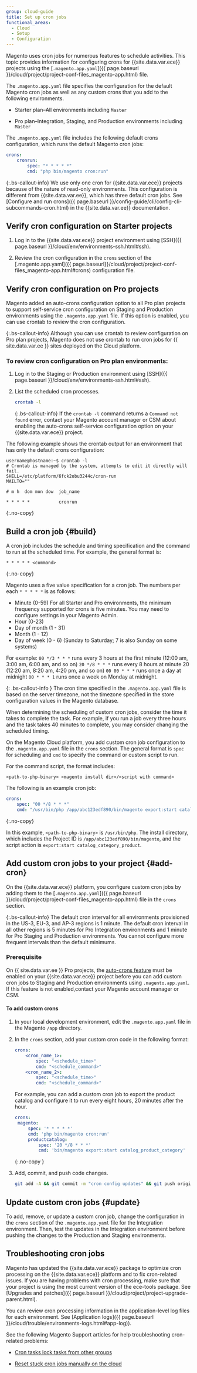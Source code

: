 ```yaml
---
group: cloud-guide
title: Set up cron jobs
functional_areas:
  - Cloud
  - Setup
  - Configuration
---
```


Magento uses cron jobs for numerous features to schedule activities. This topic provides information for configuring crons for {{site.data.var.ece}} projects using the [`.magento.app.yaml`]({{ page.baseurl }}/cloud/project/project-conf-files_magento-app.html) file.

The `.magento.app.yaml` file specifies the configuration for the default Magento cron jobs as well as any custom crons that you add to the following environments.

- Starter plan–All environments including `Master`

- Pro plan–Integration, Staging, and Production environments including `Master`

The `.magento.app.yaml` file includes the following default crons configuration, which runs the default Magento cron jobs:

```yaml
crons:
    cronrun:
        spec: "* * * * *"
        cmd: "php bin/magento cron:run"
```

{:.bs-callout-info}
We use only one cron for {{site.data.var.ece}} projects because of the nature of read-only environments. This configuration is different from {{site.data.var.ee}}, which has three default cron jobs. See [Configure and run crons]({{ page.baseurl }}/config-guide/cli/config-cli-subcommands-cron.html) in the {{site.data.var.ee}} documentation.

## Verify cron configuration on Starter projects

1. Log in to the {{site.data.var.ece}} project environment using [SSH]({{ page.baseurl }}/cloud/env/environments-ssh.html#ssh).

1. Review the cron configuration in the `crons` section of the [.magento.app.yaml]({{ page.baseurl}}/cloud/project/project-conf-files_magento-app.html#crons) configuration file.

## Verify cron configuration on Pro projects

Magento added an auto-crons configuration option to all Pro plan projects to support self-service cron configuration on Staging and Production environments using the `.magento.app.yaml` file. If this option is enabled, you can use crontab to review the cron configuration.

{:.bs-callout-info}
Although you can use crontab to review configuration on Pro plan projects, Magento does not use crontab to run cron jobs for {{ site.data.var.ee }} sites deployed on the Cloud platform.

### To review cron configuration on Pro plan environments:

1. Log in to the Staging or Production environment using [SSH]({{ page.baseurl }}/cloud/env/environments-ssh.html#ssh).

1. List the scheduled cron processes.

   ```bash
   crontab -l
   ```

   {:.bs-callout-info}
   If the `crontab -l` command returns a `Command not found` error, contact your Magento account manager or CSM about enabling the auto-crons self-service configuration option on your {{site.data.var.ece}} project.

The following example shows the crontab output for an environment that has only the default crons configuration:

```terminal
username@hostname:~$ crontab -l
# Crontab is managed by the system, attempts to edit it directly will fail.
SHELL=/etc/platform/6fck2obu3244c/cron-run
MAILTO=""

# m h  dom mon dow  job_name

* * * * *           cronrun
```
{:.no-copy}

## Build a cron job {#build}

A cron job includes the schedule and timing specification and the command to run at the scheduled time. For example, the general format is:

```terminal
* * * * * <command>
```
{:.no-copy}

Magento uses a five value specification for a cron job. The numbers per each `* * * * *` is as follows:

-  Minute (0-59)  For all Starter and Pro environments, the minimum frequency supported for crons is five minutes. You may need to configure settings in your Magento Admin.
-  Hour (0-23)
-  Day of month (1 - 31)
-  Month (1 - 12)
-  Day of week (0 - 6) (Sunday to Saturday; 7 is also Sunday on some systems)

For example:
`00 */3 * * *` runs every 3 hours at the first minute (12:00 am, 3:00 am, 6:00 am, and so on) `20 */8 * * *` runs every 8 hours at minute 20 (12:20 am, 8:20 am, 4:20 pm, and so on) `00 00 * * *` runs once a day at midnight `00 * * * 1` runs once a week on Monday at midnight.

{: .bs-callout-info }
The cron time specified in the `.magento.app.yaml` file is based on the server timezone, not the timezone specified in the store configuration values in the Magento database.

When determining the scheduling of custom cron jobs, consider the time it takes to complete the task. For example, if you run a job every three hours and the task takes 40 minutes to complete, you may consider changing the scheduled timing.

On the Magento Cloud platform, you add custom cron job configuration to the `.magento.app.yaml` file in the `crons` section. The general format is `spec` for scheduling and `cmd` to specify the command or custom script to run.

For the command script, the format includes:

`<path-to-php-binary> <magento install dir>/<script with command>`

The following is an example cron job:

```yaml
crons:
    spec: "00 */8 * * *"
    cmd: "/usr/bin/php /app/abc123edf890/bin/magento export:start catalog_category_product"
```
{:.no-copy}

In this example, `<path-to-php-binary>` is `/usr/bin/php`. The install directory, which includes the Project ID is `/app/abc123edf890/bin/magento`, and the script action is `export:start catalog_category_product`.

## Add custom cron jobs to your project {#add-cron}

On the {{site.data.var.ece}} platform, you configure custom cron jobs by adding them to the [`.magento.app.yaml`]({{ page.baseurl }}/cloud/project/project-conf-files_magento-app.html) file in the `crons` section.

{:.bs-callout-info}
The default cron interval for all environments provisioned in the US-3, EU-3, and AP-3 regions is 1 minute. The default cron interval in all other regions is 5 minutes for Pro Integration environments and 1 minute for Pro Staging and Production environments. You cannot configure more frequent intervals than the default minimums.

### Prerequisite

On {{ site.data.var.ee }} Pro projects, the [auto-crons feature](#verify-cron-configuration-on-pro-projects) must be enabled on your {{site.data.var.ece}} project before you can add custom cron jobs to Staging and Production environments using `.magento.app.yaml`. If this feature is not enabled,contact your Magento account manager or CSM.

#### To add custom crons

1. In your local development environment, edit the `.magento.app.yaml` file in the Magento `/app` directory.

1. In the `crons` section, add your custom cron code in the following format:

   ```yaml
   crons:
       <cron_name_1>:
           spec: "<schedule_time>"
           cmd: "<schedule_command>"
       <cron_name_2>:
           spec: "<schedule_time>"
           cmd: "<schedule_command>"
   ```

   For example, you can add a custom cron job to export the product catalog and configure it to run every eight hours, 20 minutes after the hour.

   ```yaml
   crons:
    magento:
        spec: '* * * * *'
        cmd: 'php bin/magento cron:run'
        productcatalog:
            spec: '20 */8 * * *'
            cmd: 'bin/magento export:start catalog_product_category'
    ```
    {:.no-copy }

1. Add, commit, and push code changes.

    ```bash
    git add -A && git commit -m "cron config updates" && git push origin <branch-name>
    ```

## Update custom cron jobs {#update}

To add, remove, or update a custom cron job, change the configuration in the `crons` section of the `.magento.app.yaml` file for the Integration environment. Then, test the updates in the Integration environment before pushing the changes to the Production and Staging environments.

## Troubleshooting cron jobs

Magento has updated the {{site.data.var.ece}} package to optimize cron processing on the {{site.data.var.ece}} platform and to fix cron-related issues. If you are having problems with cron processing, make sure that your project is using the most current version of the ece-tools package. See [Upgrades and patches]({{ page.baseurl }}/cloud/project/project-upgrade-parent.html).

You can review cron processing information in the application-level log files for each environment. See [Application logs]({{ page.baseurl }}/cloud/trouble/environments-logs.html#app-log)).

See the following Magento Support articles for help troubleshooting cron-related problems:

- [Cron tasks lock tasks from other groups](https://support.magento.com/hc/en-us/articles/360029219812-Cron-tasks-lock-tasks-from-other-groups)

- [Reset stuck cron jobs manually on the cloud](https://support.magento.com/hc/en-us/articles/360000097713-Reset-stuck-Magento-cron-jobs-manually-on-Cloud)
